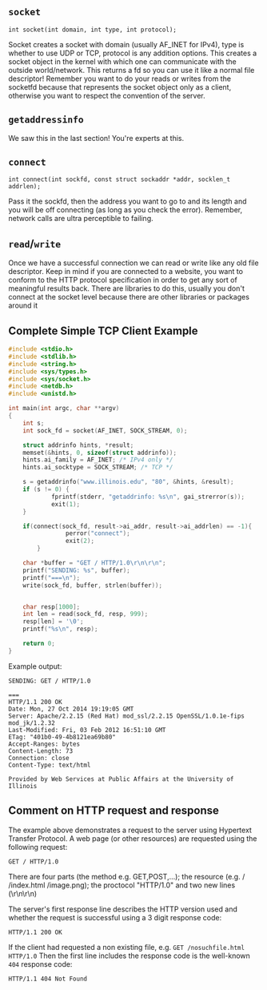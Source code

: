 ## `socket`

`int socket(int domain, int type, int protocol);`

Socket creates a socket with domain (usually AF_INET for IPv4), type is whether to use UDP or TCP, protocol is any addition options. This creates a socket object in the kernel with which one can communicate with the outside world/network. This returns a fd so you can use it like a normal file descriptor! Remember you want to do your reads or writes from the socketfd because that represents the socket object only as a client, otherwise you want to respect the convention of the server.

## `getaddressinfo`

We saw this in the last section! You're experts at this.

## `connect`

`int connect(int sockfd, const struct sockaddr *addr, socklen_t addrlen);`

Pass it the sockfd, then the address you want to go to and its length and you will be off connecting (as long as you check the error). Remember, network calls are ultra perceptible to failing.

## `read`/`write`

Once we have a successful connection we can read or write like any old file descriptor. Keep in mind if you are connected to a website, you want to conform to the HTTP protocol specification in order to get any sort of meaningful results back. There are libraries to do this, usually you don't connect at the socket level because there are other libraries or packages around it

## Complete Simple TCP Client Example

```C
#include <stdio.h>
#include <stdlib.h>
#include <string.h>
#include <sys/types.h>
#include <sys/socket.h>
#include <netdb.h>
#include <unistd.h>

int main(int argc, char **argv)
{
	int s;
	int sock_fd = socket(AF_INET, SOCK_STREAM, 0);

	struct addrinfo hints, *result;
	memset(&hints, 0, sizeof(struct addrinfo));
	hints.ai_family = AF_INET; /* IPv4 only */
	hints.ai_socktype = SOCK_STREAM; /* TCP */

	s = getaddrinfo("www.illinois.edu", "80", &hints, &result);
	if (s != 0) {
	        fprintf(stderr, "getaddrinfo: %s\n", gai_strerror(s));
        	exit(1);
	}

	if(connect(sock_fd, result->ai_addr, result->ai_addrlen) == -1){
                perror("connect");
                exit(2);
        }

	char *buffer = "GET / HTTP/1.0\r\n\r\n";
	printf("SENDING: %s", buffer);
	printf("===\n");
	write(sock_fd, buffer, strlen(buffer));


	char resp[1000];
	int len = read(sock_fd, resp, 999);
	resp[len] = '\0';
	printf("%s\n", resp);

    return 0;
}
```

Example output:
```
SENDING: GET / HTTP/1.0

===
HTTP/1.1 200 OK
Date: Mon, 27 Oct 2014 19:19:05 GMT
Server: Apache/2.2.15 (Red Hat) mod_ssl/2.2.15 OpenSSL/1.0.1e-fips mod_jk/1.2.32
Last-Modified: Fri, 03 Feb 2012 16:51:10 GMT
ETag: "401b0-49-4b8121ea69b80"
Accept-Ranges: bytes
Content-Length: 73
Connection: close
Content-Type: text/html

Provided by Web Services at Public Affairs at the University of Illinois
```

## Comment on HTTP request and response
The example above demonstrates a request to the server using Hypertext Transfer Protocol.
A web page (or other resources) are requested using the following request:
```
GET / HTTP/1.0

```
There are four parts (the method e.g. GET,POST,...); the resource (e.g. / /index.html /image.png); the proctocol "HTTP/1.0" and two new lines (\r\n\r\n)


The server's first response line describes the HTTP version used and whether the request is successful using a 3 digit response code:
```
HTTP/1.1 200 OK
```
If the client had requested a non existing file, e.g. `GET /nosuchfile.html HTTP/1.0`
Then the first line includes the response code is the well-known `404` response code:
```
HTTP/1.1 404 Not Found
```


